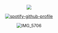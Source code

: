 <div align="center">

![](https://komarev.com/ghpvc/?username=yasuofm&label=wanderers&color=orange&style=flat)


<div align="center">

[![spotify-github-profile](https://spotify-github-profile.kittinanx.com/api/view?uid=tildejohanne&cover_image=true&theme=novatorem&show_offline=true&background_color=121212&interchange=true&bar_color=53b14f&bar_color_cover=true)](https://github.com/kittinan/spotify-github-profile)


![IMG_5706](https://github.com/user-attachments/assets/751e9e5c-722e-4c35-a0d1-1cb4ea9115e3)
